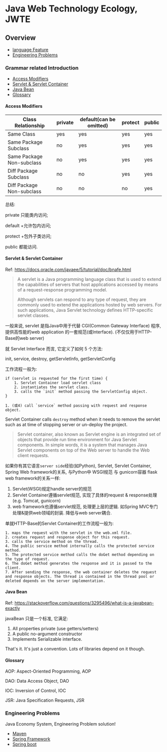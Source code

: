 # Java Web Technology Ecology, JWTE

## Overview

- [language Feature](#grammar-related-introduction)
- [Engineering Problems](#engineering-problems)

### Grammar related Introduction

- [Access Modifiers](#access-modifiers)
- [Servlet & Servlet Container](#servlet--servlet-container)
- [Java Bean](#java-bean)
- [Glossary](#glossary)

#### Access Modifiers

| Class Relationship | private | default(can be omitted) | protect | public |
|--------------------|---------|-------------------------|---------|--------|
| Same Class         | yes     | yes                     | yes     | yes    |
| Same Package Subclass| no    | yes                     | yes     | yes    |
| Same Package Non-subclass| no| yes                     | yes     | yes    |
| Diff Package Subclass| no    | no                      | yes     | yes    |
| Diff Package Non-subclass| no| no                      | no      | yes    |

总结:

private 只能类内访问;

default +允许包内访问;

protect +包外子类访问;

public 都能访问.

#### Servlet & Servlet Container

Ref: https://docs.oracle.com/javaee/5/tutorial/doc/bnafe.html

> A servlet is a Java programming language class that is used to extend the capabilities of servers that host applications accessed by means of a request-response programming model.
>
> Although servlets can respond to any type of request, they are commonly used to extend the applications hosted by web servers. For such applications, Java Servlet technology defines HTTP-specific servlet classes.

一般来说, servlet 是指Java中用于代替 CGI(Common Gateway Interface) 程序, 提供高性能的web application 的一套规范(或Interface). (不仅仅用于HTTP-Base的web server)

就 Servlet Interface 而言, 它定义了如何 5 个方法:

init, service, destroy, getServletInfo, getServletConfig

工作流程一般为:

```
if (servlet is requested for the first time) {
    1. Servlet Container load servlet class
    2. instantiates the servlet class.
    3. calls the `init` method passing the ServletConfig object.
}

1. (或4) call `service` method passing with request and response object.
```

Servlet Container calls `destroy` method when it needs to remove the servlet such as at time of stopping server or un-deploy the project.

> Servlet container, also known as Servlet engine is an integrated set of objects that provide run time environment for Java Servlet components.
> In simple words, it is a system that manages Java Servlet components on top of the Web server to handle the Web client requests.

如果你有其它语言`server side`经验(如Python), Servlet, Servlet Container, Spring Web framework的关系, 与Python中 WSGI规范 与 gunicorn容器 flask web framework的关系一样:

1. Servlet(WSGI)规定handle server的规范
2. Servlet Container遵循servlet规范, 实现了具体的request & response处理(e.g. Tomcat, gunicorn)
3. web framework也遵循servlet规范, 处理更上层的逻辑. 如Spring MVC专门处理&提供web领域的封装. 降低与web server耦合.

单就HTTP-Base的Servlet Container的工作流程一般为:

```
1. maps the request with the servlet in the web.xml file.
2. creates request and response object for this request.
3. calls the service method on the thread.
4. The public service method internally calls the protected service method.
5. The protected service method calls the doGet method depending on the type of request.
6. The doGet method generates the response and it is passed to the client.
7. After sending the response, the web container deletes the request and response objects. The thread is contained in the thread pool or deleted depends on the server implementation.
```

#### Java Bean

Ref: https://stackoverflow.com/questions/3295496/what-is-a-javabean-exactly

javaBean 只是一个标准, 它满足:

1. All properties private (use getters/setters)
2. A public no-argument constructor
3. Implements Serializable interface.

That's it. It's just a convention. Lots of libraries depend on it though.

#### Glossary

AOP: Aspect-Oriented Programming, AOP

DAO: Data Access Object, DAO

IOC: Inversion of Control, IOC

JSR: Java Specification Requests, JSR

### Engineering Problems

Java Economy System, Engineering Problem solution!

- [Maven](doc/maven/README.md)
- [Spring Framework](doc/spring/spring_framework.md)
- [Spring boot](doc/spring/spring_boot.md)
